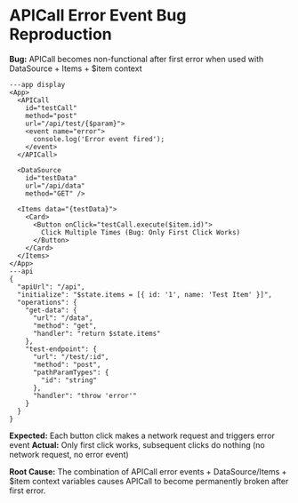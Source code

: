 # APICall Error Event Bug Reproduction

**Bug:** APICall becomes non-functional after first error when used with DataSource + Items + $item context

```xmlui-pg copy display name="Bug: APICall + Items + Error Event"
---app display
<App>
  <APICall
    id="testCall"
    method="post"
    url="/api/test/{$param}">
    <event name="error">
      console.log('Error event fired');
    </event>
  </APICall>

  <DataSource
    id="testData"
    url="/api/data"
    method="GET" />

  <Items data="{testData}">
    <Card>
      <Button onClick="testCall.execute($item.id)">
        Click Multiple Times (Bug: Only First Click Works)
      </Button>
    </Card>
  </Items>
</App>
---api
{
  "apiUrl": "/api",
  "initialize": "$state.items = [{ id: '1', name: 'Test Item' }]",
  "operations": {
    "get-data": {
      "url": "/data",
      "method": "get",
      "handler": "return $state.items"
    },
    "test-endpoint": {
      "url": "/test/:id",
      "method": "post",
      "pathParamTypes": {
        "id": "string"
      },
      "handler": "throw 'error'"
    }
  }
}
```

**Expected:** Each button click makes a network request and triggers error event
**Actual:** Only first click works, subsequent clicks do nothing (no network request, no error event)

**Root Cause:** The combination of APICall error events + DataSource/Items + $item context variables causes APICall to become permanently broken after first error.